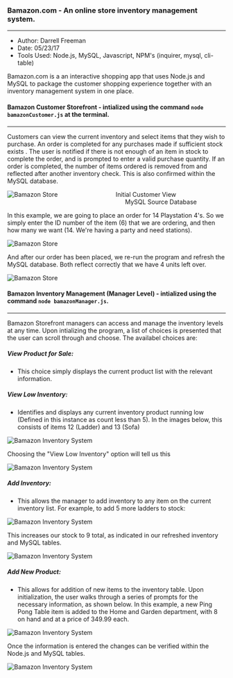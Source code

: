 ### Bamazon.com - An online store inventory management system.
***

- Author:  Darrell Freeman
- Date:  05/23/17
- Tools Used:  Node.js, MySQL, Javascript, NPM's (inquirer, mysql, cli-table)

Bamazon.com is a an interactive shopping app that uses Node.js and MySQL to package the customer shopping experience together with an inventory management system in one place.

#### Bamazon Customer Storefront - intialized using the command `node bamazonCustomer.js` at the terminal.
***

Customers can view the current inventory and select items that they wish to purchase.  An order is completed for any purchases made if sufficient stock exists .  The user is notified if there is not enough of an item in stock to complete the order, and is prompted to enter a valid purchase quantity.  If an order is completed, the number of items ordered is removed from and reflected after another inventory check.  This is also confirmed within the MySQL database. 


![Bamazon Store](images/cust1.png)
&nbsp;&nbsp;&nbsp;&nbsp;&nbsp;&nbsp;&nbsp;&nbsp;&nbsp;&nbsp;&nbsp;&nbsp;&nbsp;&nbsp;&nbsp;&nbsp;&nbsp;&nbsp;&nbsp;&nbsp;&nbsp;&nbsp;&nbsp;&nbsp;&nbsp;&nbsp;&nbsp;&nbsp;&nbsp;&nbsp;&nbsp;&nbsp;  Initial Customer View
&nbsp;&nbsp;&nbsp;&nbsp;&nbsp;&nbsp;&nbsp;&nbsp;&nbsp;&nbsp;&nbsp;&nbsp;&nbsp;&nbsp;&nbsp;&nbsp;&nbsp;&nbsp;&nbsp;&nbsp;&nbsp;&nbsp;&nbsp;&nbsp;&nbsp;&nbsp;&nbsp;&nbsp;&nbsp;&nbsp;&nbsp;&nbsp;&nbsp;&nbsp;&nbsp;&nbsp;&nbsp;&nbsp;&nbsp;&nbsp;&nbsp;&nbsp;&nbsp;&nbsp;&nbsp;&nbsp;&nbsp;&nbsp;&nbsp;&nbsp;&nbsp;&nbsp;&nbsp;&nbsp;&nbsp;&nbsp;&nbsp;&nbsp;&nbsp;&nbsp;&nbsp;&nbsp;&nbsp;&nbsp;&nbsp;&nbsp;&nbsp;&nbsp;    MySQL Source Database

In this example, we are going to place an order for 14 Playstation 4's.  So we simply enter the ID number of the item (6) that we are ordering, and then how many we want (14.  We're having a party and need stations).


![Bamazon Store](images/cust2.png)

And after our order has been placed, we re-run the program and refresh the MySQL database.  Both reflect correctly that we have 4 units left over.  

![Bamazon Store](images/cust3.png)

#### Bamazon Inventory Management (Manager Level) - intialized using the command `node bamazonManager.js`.
***


Bamazon Storefront managers can access and manage the inventory levels at any time.  Upon intializing the program, a list of choices is presented that the user can scroll through and choose.  The availabel choices are:

##### View Product for Sale:

- This choice simply displays the current product list with the relevant information.  

##### View Low Inventory:

- Identifies and displays any current inventory product running low (Defined in this instance as count less than 5).  In the images below, this consists of items 12 (Ladder) and 13 (Sofa)

![Bamazon Inventory System](images/cust1.png)

Choosing the "View Low Inventory" option will tell us this

![Bamazon Inventory System](images/man1.png)

##### Add Inventory:

- This allows the manager to add inventory to any item on the current inventory list.  For example, to add 5 more ladders to stock: 

![Bamazon Inventory System](images/man2.png)

This increases our stock to 9 total, as indicated in our refreshed inventory and MySQL tables.

![Bamazon Inventory System](images/man3.png)

##### Add New Product:

- This allows for addition of new items to the inventory table.  Upon initialization, the user walks through a series of prompts for the necessary information, as shown below.  In this example, a new Ping Pong Table item is added to the Home and Garden department, with 8 on hand and at a price of 349.99 each.

![Bamazon Inventory System](images/man4.png)

Once the information is entered the changes can be verified within the Node.js and MySQL tables.

![Bamazon Inventory System](images/man5.png)

